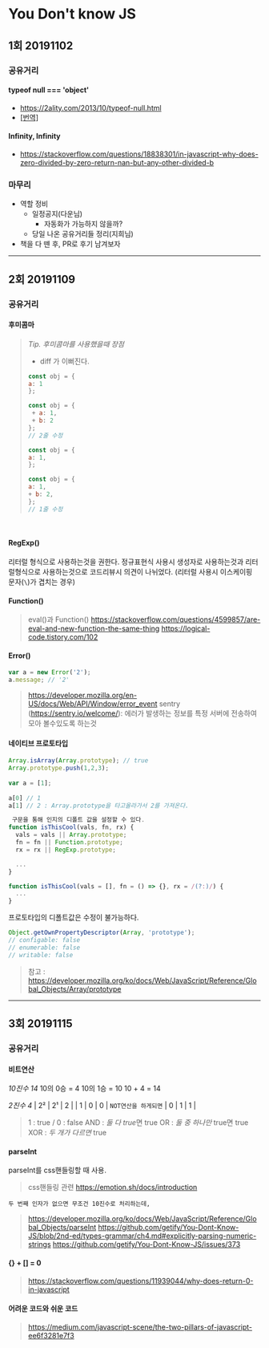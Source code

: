 # You Don't know JS

## 1회 20191102

### 공유거리

#### typeof null === 'object'

- https://2ality.com/2013/10/typeof-null.html
- [[번역]](https://github.com/FEDevelopers/tech.description/wiki/%E2%80%9Ctypeof-null%E2%80%9D%EC%9D%98-%EC%97%AD%EC%82%AC)

#### Infinity, Infinity

- https://stackoverflow.com/questions/18838301/in-javascript-why-does-zero-divided-by-zero-return-nan-but-any-other-divided-b

### 마무리

- 역할 정비
  - 일정공지(다운님)
    - 자동화가 가능하지 않을까?
  - 당일 나온 공유거리들 정리(지희님)
- 책을 다 뗀 후, PR로 후기 남겨보자

---

## 2회 20191109

### 공유거리

#### 후미콤마
> *Tip. 후미콤마를 사용했을때 장점*
>
> - diff 가 이뻐진다.
> ```javascript
> const obj = {
> a: 1
> };
>
> const obj = {
>  + a: 1,
>  + b: 2
> };
> // 2줄 수정
> ```
> ```javascript
> const obj = {
> a: 1,
> };
>
> const obj = {
> a: 1,
> + b: 2,
> };
> // 1줄 수정
> ```
​
#### RegExp()
리터럴 형식으로 사용하는것을 권한다.
​정규표현식 사용시 생성자로 사용하는것과 리터럴형식으로 사용하는것으로 코드리뷰시 의견이 나뉘었다.
(리터럴 사용시 이스케이핑 문자(`\`)가 겹치는 경우)

#### Function()
> eval()과 Function()
> https://stackoverflow.com/questions/4599857/are-eval-and-new-function-the-same-thing
> https://logical-code.tistory.com/102
​
#### Error()
```javascript
var a = new Error('2');
a.message; // '2'
```
> <https://developer.mozilla.org/en-US/docs/Web/API/Window/error_event>
> sentry (<https://sentry.io/welcome/>): 에러가 발생하는 정보를 특정 서버에 전송하여 모아 볼수있도록 하는것
​
#### 네이티브 프로토타입
```javascript
Array.isArray(Array.prototype); // true
Array.prototype.push(1,2,3);
​
var a = [1];
​
a[0] // 1
a[1] // 2 : Array.prototype을 타고올라가서 2를 가져온다.
```
```javascript
 구문을 통해 인지의 디폴트 값을 설정할 수 있다.
function isThisCool(vals, fn, rx) {
  vals = vals || Array.prototype;
  fn = fn || Function.prototype;
  rx = rx || RegExp.prototype;

  ...
}

function isThisCool(vals = [], fn = () => {}, rx = /(?:)/) {
  ...
}
```
프로토타입의 디폴트값은 수정이 불가능하다.
```javascript
Object.getOwnPropertyDescriptor(Array, 'prototype');
// configable: false
// enumerable: false
// writable: false
```
>  참고 : <https://developer.mozilla.org/ko/docs/Web/JavaScript/Reference/Global_Objects/Array/prototype>

---

## 3회 20191115

### 공유거리

#### 비트연산
*10진수 14*
10의 0승 = 4
10의 1승 = 10
10 + 4 = 14

*2진수 4*
|  2² |  2¹ |  2  |
|  1  |  0  |  0  |
`NOT연산을 하게되면`
| 0 | 1 | 1 |

> 1 : true / 0 : false
AND : *둘 다 true*면 true
OR : *둘 중 하나만* true면 true
XOR : *두 개가 다르면* true

#### parseInt
parseInt를 css핸들링할 때 사용.
> css핸들링 관련
> https://emotion.sh/docs/introduction

`두 번째 인자가 없으면 무조건 10진수로 처리하는데,`
> https://developer.mozilla.org/ko/docs/Web/JavaScript/Reference/Global_Objects/parseInt
> https://github.com/getify/You-Dont-Know-JS/blob/2nd-ed/types-grammar/ch4.md#explicitly-parsing-numeric-strings
> https://github.com/getify/You-Dont-Know-JS/issues/373

#### {} + [] = 0
> https://stackoverflow.com/questions/11939044/why-does-return-0-in-javascript

#### 어려운 코드와 쉬운 코드
> https://medium.com/javascript-scene/the-two-pillars-of-javascript-ee6f3281e7f3
